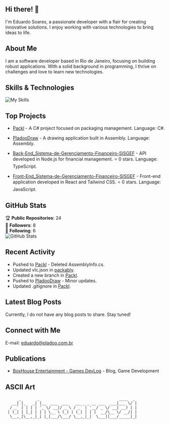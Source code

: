 ## Hi there! 👋

I'm Eduardo Soares, a passionate developer with a flair for creating innovative solutions. I enjoy working with various technologies to bring ideas to life.

## About Me

I am a software developer based in Rio de Janeiro, focusing on building robust applications. With a solid background in programming, I thrive on challenges and love to learn new technologies.

## Skills & Technologies

![My Skills](https://go-skill-icons.vercel.app/api/icons?i=assembly,c,cpp,cs,js,ts,react,nodejs&titles=true)

## Top Projects

- [Packl](https://github.com/duhsoares21/Packl) - A C# project focused on packaging management. Language: C#.

- [PladooDraw](https://github.com/duhsoares21/PladooDraw) - A drawing application built in Assembly. Language: Assembly.

- [Back-End_Sistema-de-Gerenciamento-Financeiro-SISGEF](https://github.com/duhsoares21/Back-End_Sistema-de-Gerenciamento-Financeiro-SISGEF) - API developed in Node.js for financial management. ⭐️ 0 stars. Language: TypeScript.

- [Front-End_Sistema-de-Gerenciamento-Financeiro-SISGEF](https://github.com/duhsoares21/Front-End_Sistema-de-Gerenciamento-Financeiro-SISGEF) - Front-end application developed in React and Tailwind CSS. ⭐️ 0 stars. Language: JavaScript.

## GitHub Stats

🏆 **Public Repositories**: 24  
👥 **Followers**: 8  
👣 **Following**: 6  
![GitHub Stats](https://github-readme-stats.vercel.app/api?username=duhsoares21&show_icons=true&theme=radical)

## Recent Activity

- Pushed to [Packl](https://github.com/duhsoares21/Packl) - Deleted AssemblyInfo.cs.
- Updated vlc.json in [packably](https://github.com/duhsoares21/packably).
- Created a new branch in [Packl](https://github.com/duhsoares21/Packl).
- Pushed to [PladooDraw](https://github.com/duhsoares21/PladooDraw) - Minor updates.
- Updated .gitignore in [Packl](https://github.com/duhsoares21/Packl).

## Latest Blog Posts

Currently, I do not have any blog posts to share. Stay tuned!

## Connect with Me

E-mail: eduardo@pladoo.com.br

## Publications

- <a href="https://blog.boxhousegames.com.br/">BoxHouse Entertainment - Games DevLog</a> - Blog, Game Development

## ASCII Art

```
      _       _                                   ____  _ 
   __| |_   _| |__  ___  ___   __ _ _ __ ___  ___|___ \/ |
  / _` | | | | '_ \/ __|/ _ \ / _` | '__/ _ \/ __| __) | |
 | (_| | |_| | | | \__ \ (_) | (_| | | |  __/\__ \/ __/| |
  \__,_|\__,_|_| |_|___/\___/ \__,_|_|  \___||___/_____|_|
                                                          
```
